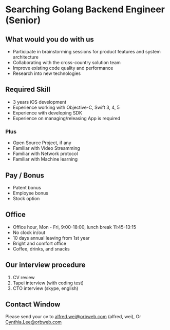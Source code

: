 
# Searching Golang Backend Engineer (Senior)

## What would you do with us

- Participate in brainstorming sessions for product features and system architecture
- Collaborating with the cross-country solution team 
- Improve existing code quality and performance 
- Research into new technologies 

## Required Skill

- 3 years iOS development
- Experience working with Objective-C, Swift 3, 4, 5
- Experience with developing SDK
- Experience on managing/releasing App is required

### Plus

- Open Source Project, if any
- Familiar with Video Streamming
- Familiar with Network protocol
- Familiar with Machine learning

## Pay / Bonus

- Patent bonus
- Employee bonus
- Stock option

## Office

- Office hour, Mon - Fri, 9:00-18:00, lunch break 11:45-13:15
- No clock in/out
- 10 days annual leaving from 1st year
- Bright and comfort office 
- Coffee, drinks, and snacks 

## Our interview procedure

1. CV review
2. Tapei interview (with coding test)
3. CTO interview (skype, english)

## Contact Window

Please send your cv to alfred.wei@orbweb.com (alfred, wei), Or Cynthia.Lee@orbweb.com
 


